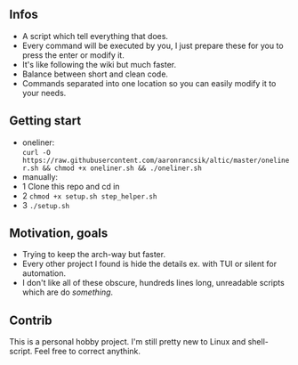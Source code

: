 ## Infos
* A script which tell everything that does.
* Every command will be executed by you, I just prepare these for you to press the enter or modify it.
* It's like following the wiki but much faster.
* Balance between short and clean code.
* Commands separated into one location so you can easily modify it to your needs.

## Getting start
 * oneliner:<br/> 
 `curl -O https://raw.githubusercontent.com/aaronrancsik/altic/master/oneliner.sh && chmod +x oneliner.sh && ./oneliner.sh`
 * manually:
  * 1 Clone this repo and cd in
  * 2 `chmod +x setup.sh step_helper.sh`
  * 3 `./setup.sh`
  
## Motivation, goals
* Trying to keep the arch-way but faster.
* Every other project I found is hide the details ex. with TUI or silent for automation.
* I don't like all of these obscure, hundreds lines long, unreadable scripts which are do *something*.

  
## Contrib
This is a personal hobby project. I'm still pretty new to Linux and shell-script. Feel free to correct anythink.

